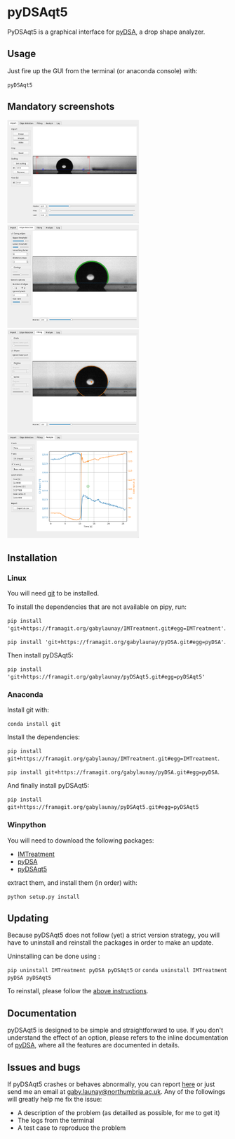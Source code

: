 # pyDSAqt5

PyDSAqt5 is a graphical interface for [pyDSA](https://framagit.org/gabylaunay/pyDSA), a drop shape analyzer.

## Usage

Just fire up the GUI from the terminal (or anaconda console) with:

``pyDSAqt5``

## Mandatory screenshots

<img src="doc/screenshot1.png" alt="Import" width="300"/>

<img src="doc/screenshot2.png" alt="Import" width="300"/>

<img src="doc/screenshot3.png" alt="Import" width="300"/>

<img src="doc/screenshot4.png" alt="Import" width="300"/>



## Installation<a name="installation"></a>

### Linux

You will need [git](https://git-scm.com/) to be installed.

To install the dependencies that are not available on pipy, run:

``pip install 'git+https://framagit.org/gabylaunay/IMTreatment.git#egg=IMTreatment'``.

``pip install 'git+https://framagit.org/gabylaunay/pyDSA.git#egg=pyDSA'``.

Then install pyDSAqt5:

``pip install 'git+https://framagit.org/gabylaunay/pyDSAqt5.git#egg=pyDSAqt5'``

### Anaconda

Install git with:

``conda install git``

Install the dependencies:

``pip install git+https://framagit.org/gabylaunay/IMTreatment.git#egg=IMTreatment``.

``pip install git+https://framagit.org/gabylaunay/pyDSA.git#egg=pyDSA``.

And finally install pyDSAqt5:

``pip install git+https://framagit.org/gabylaunay/pyDSAqt5.git#egg=pyDSAqt5``

### Winpython

You will need to download the following packages:

- [IMTreatment](https://framagit.org/gabylaunay/IMTreatment/-/archive/master/IMTreatment-master.zip)
- [pyDSA](https://framagit.org/gabylaunay/pyDSA/-/archive/master/pyDSA-master.zip)
- [pyDSAqt5](https://framagit.org/gabylaunay/pyDSAqt5/-/archive/master/pyDSAqt5-master.zip)

extract them, and install them (in order) with:

``python setup.py install``

## Updating

Because pyDSAqt5 does not follow (yet) a strict version strategy, you will have to uninstall and
reinstall the packages in order to make an update.

Uninstalling can be done using :

``pip uninstall IMTreatment pyDSA pyDSAqt5``
or
``conda uninstall IMTreatment pyDSA pyDSAqt5``

To reinstall, please follow the [above instructions](#installation).

## Documentation

pyDSAqt5 is designed to be simple and straightforward to use.
If you don't understand the effect of an option,
please refers to the inline documentation of [pyDSA](https://framagit.org/gabylaunay/pyDSA),
where all the features are documented in details.

## Issues and bugs

If pyDSAqt5 crashes or behaves abnormally, you can report [here](https://framagit.org/gabylaunay/pyDSAqt5/issues) or just send me an email at [gaby.launay@northumbria.ac.uk](mailto:gaby.launay@northumbria.ac.uk).
Any of the followings will greatly help me fix the issue:

- A description of the problem (as detailled as possible, for me to get it)
- The logs from the terminal
- A test case to reproduce the problem
